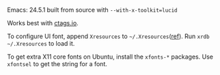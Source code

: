 Emacs: 24.5.1 built from source with `--with-x-toolkit=lucid`

Works best with [ctags.io](https://github.com/universal-ctags/ctags).

To configure UI font, append `Xresources` to
`~/.Xresources`([ref](http://www.nongnu.org/emacsdoc-fr/manuel/lucid-resources.html)).
Run `xrdb ~/.Xresources` to load it.

To get extra X11 core fonts on Ubuntu, install the `xfonts-*` packages. Use
`xfontsel` to get the string for a font.
